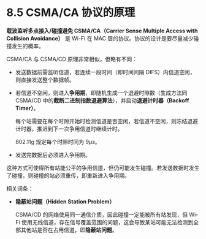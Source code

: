 # 8.5 CSMA/CA 协议的原理

**载波监听多点接入/碰撞避免 CSMA/CA（Carrier Sense Multiple Access with Collision Avoidance）** 是 Wi-Fi 在 MAC 层的协议。协议的设计是要尽量减少碰撞发生的概率。

CSMA/CA 与 CSMA/CD 原理非常相似，但略有不同：

+ 发送数据前需监听信道，若连续一段时间（即时间间隔 DIFS）内信道空闲，则直接发送整个数据帧。
+ 若信道不空闲，则进入**争用期**，即随机生成一个退避时隙数（生成方法同 CSMA/CD 中的**截断二进制指数退避算法**），并启动**退避计时器（Backoff Timer）**。

  每个站需要在每个时隙开始时检测信道是否空闲，若信道不空闲，则冻结退避计时器，推迟到下一次争用信道时继续计时。

  802.11g 规定每个时隙时间为 $9\mu s$。
+ 发送完数据后必须进入争用期。

这种方式可使得所有站能公平的争用信道，但仍可能发生碰撞。若发送数据时发生了碰撞，则碰撞的站必须重传，即重新进入争用期。

相关词条：

+ **隐蔽站问题（Hidden Station Problem）**

  CSMA/CD 的网络使用同一通信介质，因此碰撞一定能被所有站发现，但 Wi-Fi 使用无线信道，存在信号覆盖范围的问题，这会导致某站可能无法检测到全部其他站是否在占用信道，即**隐蔽站问题**。